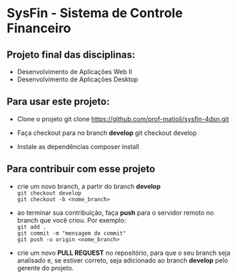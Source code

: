 # SysFin - Sistema de Controle Financeiro

## Projeto final das disciplinas:
* Desenvolvimento de Aplicações Web II
* Desenvolvimento de Aplicações Desktop

## Para usar este projeto:
* Clone o projeto
git clone https://github.com/prof-matioli/sysfin-4dsn.git

* Faça checkout para no branch __develop__
git checkout develop

* Instale as dependências
composer install

## Para contribuir com esse projeto
* crie um novo branch, a partir do branch __develop__  
`git checkout develop`  
`git checkout -b <nome_branch>`  

* ao terminar sua contribuição, faça __push__ para o servidor remoto no branch que você criou. Por exemplo:  
`git add .`  
`git commit -m "mensagem do commit"`  
`git push -u origin <nome_branch>`  

* crie um novo __PULL REQUEST__ no repositório, para que o seu branch seja analisado e, se estiver correto, seja adicionado ao branch __develop__ pelo gerente do projeto.
